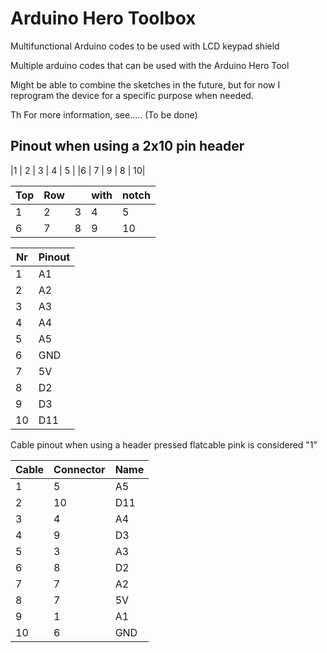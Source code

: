 # Arduino Hero Toolbox
Multifunctional Arduino codes to be used with LCD keypad shield

Multiple arduino codes that can be used with the Arduino Hero Tool

Might be able to combine the sketches in the future, but for now I reprogram the device for a specific purpose when needed.

Th
For more information, see..... (To be done)

## Pinout when using a 2x10 pin header
|1  | 2 |  3 |  4 |  5 |
|6 |  7 |  9 |  8 |  10|

| Top | Row |  | with | notch |
| --- | --- |--- | --- | --- |
| 1 | 2 |3 | 4 | 5   |
| 6 | 7 |8 | 9 | 10   |

| Nr | Pinout |
| ---| ---|
|1 | A1|
|2 | A2|
|3 | A3|
|4 | A4|
|5 | A5|
|6 | GND|
|7 | 5V|
|8 | D2|
|9 | D3|
|10 | D11|

Cable pinout when using a header pressed flatcable
pink is considered "1"

|Cable   |Connector  |  Name|
| ---| ---|---|
|1       |5          |  A5|
|2       |10         |  D11|
|3       |4          |  A4|
|4       |9          |  D3|
|5       |3          |  A3|
|6       |8          |  D2|
|7       |7          |  A2|
|8       |7          |  5V|
|9       |1          |  A1|
|10      |6          |  GND|
